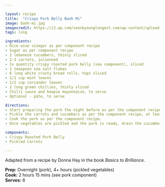 ```yaml
---

layout: recipe
title:  "Crispy Pork Belly Banh Mi"
image: banh-mi.jpg
imagecredit: https://i2.wp.com/seonkyounglongest.com/wp-content/uploads/2018/09/Crispy-Pork-belly-05.jpg?fit=1300%2C732&ssl=1
tags: long

ingredients:
- Rice wine vinegar as per component recipe
- Sugar as per component recipe
- 2 lebanese cucumbers, thinly sliced
- 2-3 carrots, julienned 
- 1x quantity crispy roasted pork belly (see component), sliced
- 1 teaspoon sea salt flakes
- 6 long white crusty bread rolls, tops sliced
- 1/2 cup mint leaves
- 1/2 cup coriander leaves
- 2 long green chillies, thinly sliced
- Chilli sauce and kewpie mayonnaise, to serve
- Optional - pâte, to serve

directions:
- Start preparing the pork the night before as per the component recipe.
- Pickle the carrots and cucumbers as per the component recipe, at least 4 hours ahead or ideally over night.
- Cook the pork as per the component recipe. 
- Once vegetables are pickled and the pork is ready, drain the cucumber and carrot and divide between the rolls with the pork, mint, coriander and chilli. Top with chilli sauce, pâte and mayonnaise, to serve.

components:
- Crispy Roasted Pork Belly
- Pickled Carrots

---
```


Adapted from a recipe by Donna Hay in the book *Basics to Brilliance*.

**Prep:** Overnight (pork), 4+ hours (pickled vegetables)  
**Cook:** 2 hours 15 mins (see pork component)  
**Serves:** 6